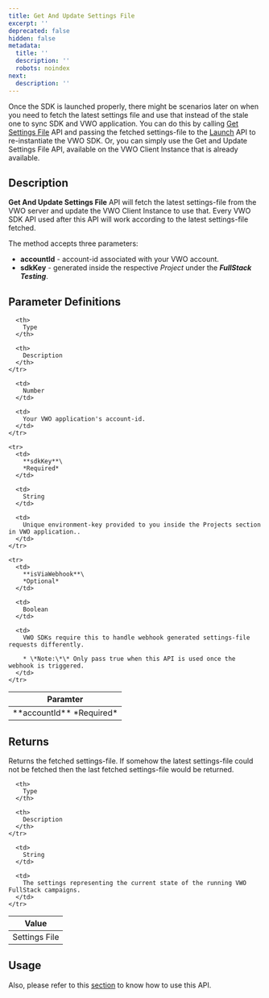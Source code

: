 ```yaml
---
title: Get And Update Settings File
excerpt: ''
deprecated: false
hidden: false
metadata:
  title: ''
  description: ''
  robots: noindex
next:
  description: ''
---
```

Once the SDK is launched properly, there might be scenarios later on when you need to fetch the latest settings file and use that instead of the stale one to sync SDK and VWO application. You can do this by calling [Get Settings File](https://developers.vwo.com/docs/java-get-settings-file) API and passing the fetched settings-file to the [Launch](https://developers.vwo.com/docs/java-launch) API to re-instantiate the VWO SDK. Or, you can simply use the Get and Update Settings File API, available on the VWO Client Instance that is already available.

## Description

**Get And Update Settings File** API will fetch the latest settings-file from the VWO server and update the VWO Client Instance to use that. Every VWO SDK API used after this API will work according to the latest settings-file fetched.

The method accepts three parameters:

* **accountId** - account-id associated with your VWO account.
* **sdkKey** - generated inside the respective *Project* under the ***FullStack Testing***.

## Parameter Definitions

<Table align={["left","left","left"]}>
  <thead>
    <tr>
      <th>
        Paramter
      </th>

      <th>
        Type
      </th>

      <th>
        Description
      </th>
    </tr>
  </thead>

  <tbody>
    <tr>
      <td>
        **accountId**
        *Required*
      </td>

      <td>
        Number
      </td>

      <td>
        Your VWO application's account-id.
      </td>
    </tr>

    <tr>
      <td>
        **sdkKey**\
        *Required*
      </td>

      <td>
        String
      </td>

      <td>
        Unique environment-key provided to you inside the Projects section in VWO application..
      </td>
    </tr>

    <tr>
      <td>
        **isViaWebhook**\
        *Optional*
      </td>

      <td>
        Boolean
      </td>

      <td>
        VWO SDKs require this to handle webhook generated settings-file requests differently.

        * \*Note:\*\* Only pass true when this API is used once the webhook is triggered.
      </td>
    </tr>
  </tbody>
</Table>

## Returns

Returns the fetched settings-file. If somehow the latest settings-file could not be fetched then the last fetched settings-file would be returned.

<Table align={["left","left","left"]}>
  <thead>
    <tr>
      <th>
        Value
      </th>

      <th>
        Type
      </th>

      <th>
        Description
      </th>
    </tr>
  </thead>

  <tbody>
    <tr>
      <td>
        Settings File
      </td>

      <td>
        String
      </td>

      <td>
        The settings representing the current state of the running VWO FullStack campaigns.
      </td>
    </tr>
  </tbody>
</Table>

## Usage

Also, please refer to this [section](https://developers.vwo.com/docs/java-configure-webhooks) to know how to use this API.

##
